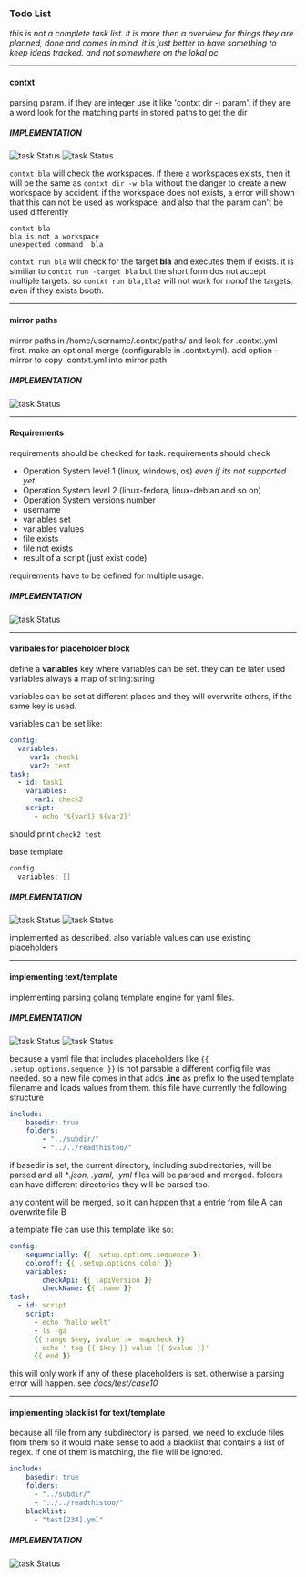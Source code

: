 ### Todo List

*this is not a complete task list. it is more then a overview for things they are planned, done and comes in mind.
it is just better to have something to keep ideas tracked. and not somewhere on the lokal pc*

---

#### contxt <some-param>
  
parsing param. if they are integer use it like 'contxt dir -i param'. if they are a word look for the matching parts in stored paths to get the dir

##### IMPLEMENTATION

![task Status](https://img.shields.io/badge/status-done-green)
![task Status](https://img.shields.io/badge/implemented-v0.0.2-blue)

`contxt bla` will check the workspaces. if there a workspaces exists, then it will be the same as `contxt dir -w bla`
without the danger to create a new workspace by accident.
if the workspace does not exists, a error will shown that this can not be used as workspace, and also that the param can't be used differently
````shell
contxt bla
bla is not a workspace
unexpected command  bla
````
`contxt run bla` will check for the target **bla** and executes them if exists. it is similiar to `contxt run -target bla` 
but the short form dos not accept multiple targets. so `contxt run bla,bla2` will not work for nonof the targets, even if they exists booth.

---

#### mirror paths

mirror paths in /home/username/.contxt/paths/ and look for .contxt.yml first. make an optional merge (configurable in .contxt.yml). add option -mirror to copy .contxt.yml into mirror path 
   
##### IMPLEMENTATION

![task Status](https://img.shields.io/badge/status-open-red)


 
----

#### Requirements

requirements should be checked for task. requirements should check
 - Operation System level 1 (linux, windows, os) *even if its not supported yet*
 - Operation System level 2 (linux-fedora, linux-debian and so on)
 - Operation System versions number
 - username
 - variables set
 - variables values
 - file exists
 - file not exists
 - result of a script (just exist code)

requirements have to be defined for multiple usage.

##### IMPLEMENTATION

![task Status](https://img.shields.io/badge/status-open-red)
  
---

#### varibales for placeholder block

define a **variables** key where variables can be set. they can be later used
variables always a map of string:string

variables can be set at different places and they will overwrite others, if the same key
is used.

variables can be set like:
````yaml
config:
  variables:
     var1: check1
     var2: test
task:
  - id: task1
    variables:
      var1: check2
    script:
      - echo '${var1} ${var2}'
````

should print `check2 test`

base template 
````go
config:
  variables: []
````

##### IMPLEMENTATION

![task Status](https://img.shields.io/badge/status-done-green)
![task Status](https://img.shields.io/badge/implemented-v0.0.2-blue)

 implemented as described. also variable values can use existing placeholders

---

#### implementing text/template

implementing parsing golang template engine for yaml files.

##### IMPLEMENTATION

![task Status](https://img.shields.io/badge/status-done-green)
![task Status](https://img.shields.io/badge/implemented-v0.0.2-blue)

because a yaml file that includes placeholders like `{{ .setup.options.sequence }}` is not parsable a different config file was needed.
so a new file comes in that adds **.inc** as prefix to the used template filename and loads values from them.
this file have currently the following structure

````yaml
include:
    basedir: true
    folders:
        - "../subdir/"
        - "../../readthistoo/"
````

if basedir is set, the current directory, including subdirectories, will be parsed and all **.json, *.yaml, .yml** files will  be parsed
and merged.
folders can have different directories they will be parsed too.

any content will be merged, so it can happen that a entrie from file A can overwrite file B

a template file can use this template like so:

````yaml
config:    
    sequencially: {{ .setup.options.sequence }}
    coloroff: {{ .setup.options.color }}
    variables: 
        checkApi: {{ .apiVersion }}
        checkName: {{ .name }}
task:
  - id: script
    script:
      - echo 'hallo welt'
      - ls -ga
      {{ range $key, $value := .mapcheck }}
      - echo ' tag {{ $key }} value {{ $value }}'
      {{ end }}
````

this will only work if any of these placeholders is set. otherwise a parsing error will happen.
see *docs/test/case10*

---

#### implementing blacklist for text/template 

because all file from any subdirectory is parsed, we need to exclude files from them
so it would make sense to add a blacklist that contains a list of regex.
if one of them is matching, the file will be ignored.

````yaml
include:
    basedir: true
    folders:
      - "../subdir/"
      - "../../readthistoo/"
    blacklist:
      - "test[234].yml"
````

##### IMPLEMENTATION

![task Status](https://img.shields.io/badge/status-open-red)
